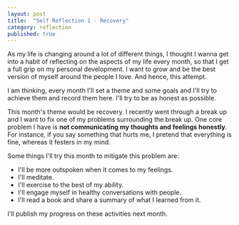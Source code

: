 ```yaml
---
layout: post
title:  "Self Reflection 1 - Recovery"
category: reflection
published: true
---
```

As my life is changing around a lot of different things,
I thought I wanna get into a habit of reflecting on the aspects of
my life every month, so that I get a full grip on my personal 
development. I want to grow and be the best version of myself around
the people I love. And hence, this attempt.

I am thinking, every month I'll set a theme and some goals and I'll 
try to achieve them and record them here. I'll try to be as honest
as possible. 

This month's theme would be recovery. I recently went through a break
up and I want to fix one of my problems surrounding the break up. One
core problem I have is **not communicating my thoughts and feelings
honestly**. For instance, if you say something that hurts me, I pretend that everything is fine, whereas it festers in my mind.

Some things I'll try this month to mitigate this problem are:
- I'll be more outspoken when it comes to my feelings. 
- I'll meditate.
- I'll exercise to the best of my ability.
- I'll engage myself in healthy conversations with people.
- I'll read a book and share a summary of what I learned from it.

I'll publish my progress on these activities next month.